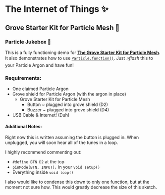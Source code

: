 # The Internet of Things ✨

## Grove Starter Kit for Particle Mesh 🌱

### Particle Jukebox 🎹

This is a fully functioning demo for **[The Grove Starter Kit for Particle Mesh](https://store.particle.io/products/grove-starter-kit)**. It also demonstrates how to use [`Particle.function()`](https://docs.particle.io/reference/device-os/firmware/photon/#cloud-functions). Just *⚡️flash* this to your Particle Argon and have fun! 
    
### Requirements:

- One claimed Particle Argon
- Grove shield for Particle Argon (with the argon in place)
    - Grove Starter Kit for Particle Mesh
        - Button ~ plugged into grove shield (D2)
        - Buzzer ~ plugged into grove shield (D4)
- USB Cable & Internet! (Duh)

#### Additional Notes:

Right now this is written assuming the button is plugged in. When unplugged, you will soon hear all of the tunes in a loop.
    
I highly recommend commenting out:
- `#define BTN D2` at the top
- `pinMode(BTN, INPUT);` in your `void setup()`
- Everything inside `void loop()`

I also would like to condense this down to only one function, but at the moment not sure how. This would greatly decrease the size of this sketch.
